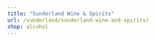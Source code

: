 ```yaml
---
title: "Sunderland Wine & Spirits"
url: /sunderland/sunderland-wine-and-spirits/
shop: alcohol
---
```


